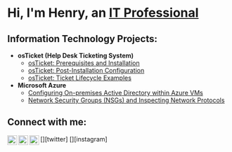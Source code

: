  <h1>Hi, I'm Henry, an <a href="https://linkedin.com/in/henryinT">IT Professional</a></h1>

<h2>Information Technology Projects:</h2>

- <b>osTicket (Help Desk Ticketing System)</b>
  - [osTicket: Prerequisites and Installation](https://github.com/HenryinT/osticket-prereqs)
  - [osTicket: Post-Installation Configuration](https://github.com/HenryinT/post-install-config)
  - [osTicket: Ticket Lifecycle Examples](https://github.com/HenryinT/ticket-lifecycle)
- <b>Microsoft Azure</b>
  - [Configuring On-premises Active Directory within Azure VMs](https://github.com/HenryinT/configure-ad)
  - [Network Security Groups (NSGs) and Inspecting Network Protocols](https://github.com/HenryinT/azure-network-protocols)

<h2>Connect with me:</h2>

[<img align="left" alt="Josh | Twitter" width="22px" src="https://cdn.jsdelivr.net/npm/simple-icons@v3/icons/twitter.svg" />][twitter]
[<img align="left" alt="Josh | LinkedIn" width="22px" src="https://cdn.jsdelivr.net/npm/simple-icons@v3/icons/linkedin.svg" />][linkedin]
[<img align="left" alt="Josh | Instagram" width="22px" src="https://cdn.jsdelivr.net/npm/simple-icons@v3/icons/instagram.svg" />][instagram]

<!-- [twitter]: https://twitter.com/Josh -->
<!-- [instagram]: https://www.instagram.com/Josh -->
[linkedin]: https://linkedin.com/in/henryinT
